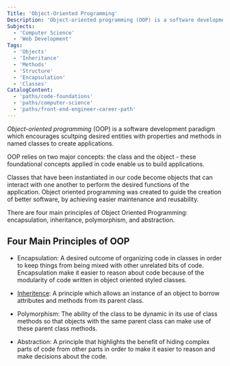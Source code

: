 ```yaml
---
Title: 'Object-Oriented Programming'
Description: 'Object-oriented programming (OOP) is a software development paradigm which encourages scultping desired entities with properties and methods in named classes to create applications. OOP relies on two major concepts: the class and the object - these foundational concepts applied in code enable us to build applications. Classes that have been instantiated in our code become objects that can interact with one another to perform the desired functions of the application. Object oriented programming was created to guide the creation of better software, by achieving easier maintenance and reusability. There are four main principles of Object Oriented Programming: encapsulation, inheritance, polymorphism, and abstraction. - Encapsulation: A desired outcome of organizing code in classes in order to keep things from being mixed with other unrelated bits of code. Encapsulation make it easier to reason about code because of the modularity of code written in object oriented styled classes. - Inheritence: A principle which allows an instance of an object to borrow attributes and methods from its parent class. - Polymorphism: The ability of the class to be dynamic in its use of class methods so that objects with the same parent class can make use of these parent class methods.'
Subjects:
  - 'Computer Science'
  - 'Web Development'
Tags:
  - 'Objects'
  - 'Inheritance'
  - 'Methods'
  - 'Structure'
  - 'Encapsulation'
  - 'Classes'
CatalogContent:
  - 'paths/code-foundations'
  - 'paths/computer-science'
  - 'paths/front-end-engineer-career-path'
---
```


_Object-oriented programming_ (OOP) is a software development paradigm which encourages scultping desired entities with properties and methods in named classes to create applications.

OOP relies on two major concepts: the class and the object - these foundational concepts applied in code enable us to build applications.

Classes that have been instantiated in our code become objects that can interact with one another to perform the desired functions of the application. Object oriented programming was created to guide the creation of better software, by achieving easier maintenance and reusability.

There are four main principles of Object Oriented Programming: encapsulation, inheritance, polymorphism, and abstraction.

## Four Main Principles of OOP

- Encapsulation: A desired outcome of organizing code in classes in order to keep things from being mixed with other unrelated bits of code. Encapsulation make it easier to reason about code because of the modularity of code written in object oriented styled classes.

- [Inheritence](../general/what-is-inheritance): A principle which allows an instance of an object to borrow attributes and methods from its parent class.

- Polymorphism: The ability of the class to be dynamic in its use of class methods so that objects with the same parent class can make use of these parent class methods.

- Abstraction: A principle that highlights the benefit of hiding complex parts of code from other parts in order to make it easier to reason and make decisions about the code.
